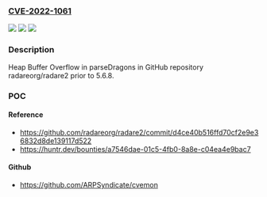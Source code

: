 ### [CVE-2022-1061](https://cve.mitre.org/cgi-bin/cvename.cgi?name=CVE-2022-1061)
![](https://img.shields.io/static/v1?label=Product&message=radareorg%2Fradare2&color=blue)
![](https://img.shields.io/static/v1?label=Version&message=n%2Fa&color=blue)
![](https://img.shields.io/static/v1?label=Vulnerability&message=CWE-122%20Heap-based%20Buffer%20Overflow&color=brighgreen)

### Description

Heap Buffer Overflow in parseDragons in GitHub repository radareorg/radare2 prior to 5.6.8.

### POC

#### Reference
- https://github.com/radareorg/radare2/commit/d4ce40b516ffd70cf2e9e36832d8de139117d522
- https://huntr.dev/bounties/a7546dae-01c5-4fb0-8a8e-c04ea4e9bac7

#### Github
- https://github.com/ARPSyndicate/cvemon

